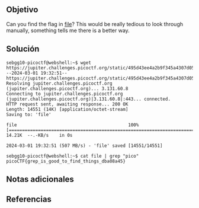 ## Objetivo
Can you find the flag in [file](https://jupiter.challenges.picoctf.org/static/495d43ee4a2b9f345a4307d053b4d88d/file)? This would be really tedious to look through manually, something tells me there is a better way.
## Solución

```
sebgg10-picoctf@webshell:~$ wget https://jupiter.challenges.picoctf.org/static/495d43ee4a2b9f345a4307d053b4d88d/file
--2024-03-01 19:32:51--  https://jupiter.challenges.picoctf.org/static/495d43ee4a2b9f345a4307d053b4d88d/file
Resolving jupiter.challenges.picoctf.org (jupiter.challenges.picoctf.org)... 3.131.60.8
Connecting to jupiter.challenges.picoctf.org (jupiter.challenges.picoctf.org)|3.131.60.8|:443... connected.
HTTP request sent, awaiting response... 200 OK
Length: 14551 (14K) [application/octet-stream]
Saving to: 'file'

file                                          100%[================================================================================================>]  14.21K  --.-KB/s    in 0s      

2024-03-01 19:32:51 (507 MB/s) - 'file' saved [14551/14551]

sebgg10-picoctf@webshell:~$ cat file | grep "pico"
picoCTF{grep_is_good_to_find_things_dba08a45}

```
## Notas adicionales
## Referencias